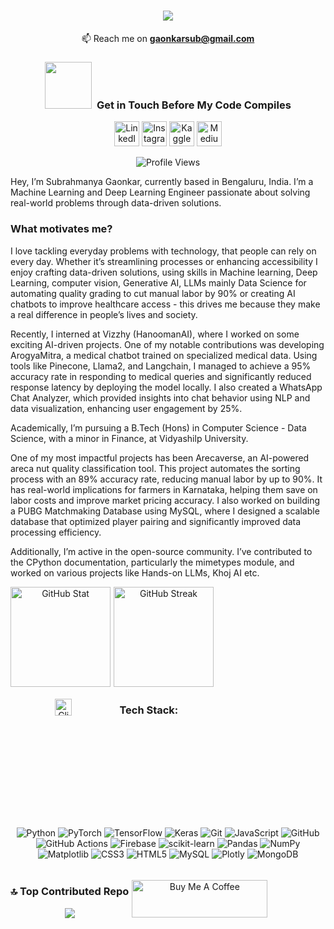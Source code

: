 <h1 align="center">
    <img src="https://readme-typing-svg.herokuapp.com/?font=Orbitron&size=35&center=true&vCenter=true&width=600&height=90&duration=5000&pause=1000&lines=Namaskara!+🙏;+Subrahmanya+here+😴;&color=FFFFFF" />
</h1>

<div align="center">
    
📫 Reach me on **[gaonkarsub@gmail.com](mailto:gaonkarsub@gmail.com)**
</div>

<h3 align="center">
    <img src="https://github.com/Anmol-Baranwal/Cool-GIFs-For-GitHub/assets/74038190/76036311-c8ea-4247-8bf8-a7077623036c" width="75">&nbsp;
    Get in Touch Before My Code Compiles
</h3>
<p align="center">
  <a href="https://linkedin.com/in/subrahmanya-gaonkar" target="_blank"><img src="https://raw.githubusercontent.com/rahuldkjain/github-profile-readme-generator/master/src/images/icons/Social/linked-in-alt.svg" alt="LinkedIn" height="40" width="40" /></a>
  <a href="https://instagram.com/subrahmanya_gaonkar" target="_blank"><img src="https://raw.githubusercontent.com/rahuldkjain/github-profile-readme-generator/master/src/images/icons/Social/instagram.svg" alt="Instagram" height="40" width="40" /></a>
  <a href="https://kaggle.com/subrahmanya090" target="_blank"><img src="https://raw.githubusercontent.com/rahuldkjain/github-profile-readme-generator/master/src/images/icons/Social/kaggle.svg" alt="Kaggle" height="40" width="40" /></a>
  <a href="https://medium.com/@gaonkarsub" target="_blank"><img src="https://raw.githubusercontent.com/rahuldkjain/github-profile-readme-generator/master/src/images/icons/Social/medium.svg" alt="Medium" height="40" width="40" /></a>
</p>

<p align="center">
  <img src="https://komarev.com/ghpvc/?username=negativenagesh&label=Profile%20views&color=0e75b6&style=flat" alt="Profile Views" />
</p>

<p align="justify">

Hey, I’m Subrahmanya Gaonkar, currently based in Bengaluru, India. I’m a Machine Learning and Deep Learning Engineer passionate about solving real-world problems through data-driven solutions.

### What motivates me?

I love tackling everyday problems with technology, that people can rely on every day. Whether it’s streamlining processes or enhancing accessibility I enjoy crafting data-driven solutions, using skills in Machine learning, Deep Learning, computer vision, Generative AI, LLMs mainly Data Science for automating quality grading to cut manual labor by 90% or creating AI chatbots to improve healthcare access - this drives me because they make a real difference in people’s lives and society.

Recently, I interned at Vizzhy (HanoomanAI), where I worked on some exciting AI-driven projects. One of my notable contributions was developing ArogyaMitra, a medical chatbot trained on specialized medical data. Using tools like Pinecone, Llama2, and Langchain, I managed to achieve a 95% accuracy rate in responding to medical queries and significantly reduced response latency by deploying the model locally. I also created a WhatsApp Chat Analyzer, which provided insights into chat behavior using NLP and data visualization, enhancing user engagement by 25%.

Academically, I’m pursuing a B.Tech (Hons) in Computer Science - Data Science, with a minor in Finance, at Vidyashilp University.

One of my most impactful projects has been Arecaverse, an AI-powered areca nut quality classification tool. This project automates the sorting process with an 89% accuracy rate, reducing manual labor by up to 90%. It has real-world implications for farmers in Karnataka, helping them save on labor costs and improve market pricing accuracy.
I also worked on building a PUBG Matchmaking Database using MySQL, where I designed a scalable database that optimized player pairing and significantly improved data processing efficiency.

Additionally, I’m active in the open-source community. I’ve contributed to the CPython documentation, particularly the mimetypes module, and worked on various projects like Hands-on LLMs, Khoj AI etc.
</p>

<div align= "center" style="display: flex; gap: 5px; flex-wrap: wrap;">

<img src="https://github-readme-stats.vercel.app/api?username=negativenagesh&theme=dark&hide_border=true&include_all_commits=false&count_private=false" alt="GitHub Stat" style="height: 160px;" />
<img src="https://nirzak-streak-stats.vercel.app/?user=negativenagesh&theme=dark&hide_border=true" alt="GitHub Streak" style="height: 160px;">
</p>

<p align="center">
  <a href="https://github.com/negativenagesh/negativenagesh/blob/main/ezgif-1721408974236.gif">
    <img src="https://github.com/negativenagesh/negativenagesh/blob/main/ezgif-1721408974236.gif" alt="Click to see animation!" width="40%" />
  </a>
</p>

<h3 align="center">Tech Stack:</h3>

<div align="center">
    
![Python](https://img.shields.io/badge/python-3670A0?style=flat&logo=python&logoColor=ffdd54)
![PyTorch](https://img.shields.io/badge/PyTorch-%23EE4C2C.svg?style=flat&logo=PyTorch&logoColor=white) 
![TensorFlow](https://img.shields.io/badge/TensorFlow-%23FF6F00.svg?style=flat&logo=TensorFlow&logoColor=white) 
![Keras](https://img.shields.io/badge/Keras-%23D00000.svg?style=flat&logo=Keras&logoColor=white)
![Git](https://img.shields.io/badge/git-%23F05033.svg?style=flat&logo=git&logoColor=white)
![JavaScript](https://img.shields.io/badge/javascript-%23323330.svg?style=flat&logo=javascript&logoColor=%23F7DF1E) 
![GitHub](https://img.shields.io/badge/github-%23121011.svg?style=flat&logo=github&logoColor=white) 
![GitHub Actions](https://img.shields.io/badge/github%20actions-%232671E5.svg?style=flat&logo=githubactions&logoColor=white)
![Firebase](https://img.shields.io/badge/firebase-%23039BE5.svg?style=flat&logo=firebase)
![scikit-learn](https://img.shields.io/badge/scikit--learn-%23F7931E.svg?style=flat&logo=scikit-learn&logoColor=white)
![Pandas](https://img.shields.io/badge/pandas-%23150458.svg?style=flat&logo=pandas&logoColor=white)
![NumPy](https://img.shields.io/badge/numpy-%23013243.svg?style=flat&logo=numpy&logoColor=white) 
![Matplotlib](https://img.shields.io/badge/Matplotlib-%23ffffff.svg?style=flat&logo=Matplotlib&logoColor=black)
![CSS3](https://img.shields.io/badge/css3-%231572B6.svg?style=flat&logo=css3&logoColor=white) 
![HTML5](https://img.shields.io/badge/html5-%23E34F26.svg?style=flat&logo=html5&logoColor=white)
![MySQL](https://img.shields.io/badge/mysql-4479A1.svg?style=flat&logo=mysql&logoColor=white)
![Plotly](https://img.shields.io/badge/Plotly-%233F4F75.svg?style=flat&logo=plotly&logoColor=white)
![MongoDB](https://img.shields.io/badge/MongoDB-%234ea94b.svg?style=flat&logo=mongodb&logoColor=white)  

</div>

<div align="center">
    
### 🔝 Top Contributed Repo
![](https://github-contributor-stats.vercel.app/api?username=negativenagesh&limit=5&theme=dark&combine_all_yearly_contributions=true)

</div>

<div align="center">

<a href="https://www.buymeacoffee.com/Subrahmanya.Gaonkar" target="_blank"><img src="https://cdn.buymeacoffee.com/buttons/v2/default-yellow.png" alt="Buy Me A Coffee" style="height: 60px !important;width: 217px !important;" ></a>
</div>
